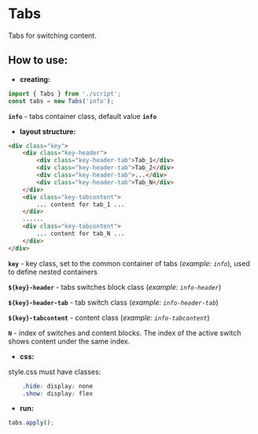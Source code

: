 # Tabs
Tabs for switching content.
## How to use:
- **creating:**
```javascript
import { Tabs } from './script';
const tabs = new Tabs('info');
```
**`info`** - tabs container class, default value **`info`**
- **layout structure:**
```html
<div class="key">
    <div class="key-header">
        <div class="key-header-tab">Tab_1</div>
    	<div class="key-header-tab">Tab_2</div>
        <div class="key-header-tab">...</div>
    	<div class="key-header-tab">Tab_N</div>
    </div>
    <div class="key-tabcontent">
        ... content for tab_1 ...
    </div>
    ......
    <div class="key-tabcontent">
        ... content for tab_N ...    
    </div>
</div>
```
**`key`** - key class, set to the common container of tabs (_example: `info`_), used to define nested containers

**`${key}-header`** - tabs switches block class (_example: `info-header`_)

**`${key}-header-tab`** - tab switch class (_example: `info-header-tab`_)

**`${key}-tabcontent`** - content class (_example: `info-tabcontent`_)

**`N`** - index of switches and content blocks.  The index of the active switch shows content under the same index.
- **css:**

style.css must have classes:
```css
    .hide: display: none
    .show: display: flex
```
- **run:**   
```javascript
tabs.apply();
```
